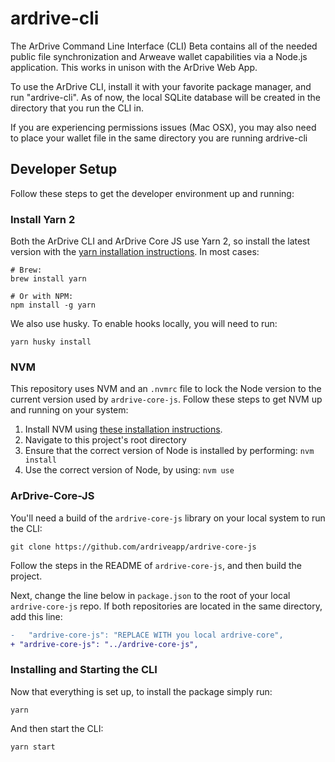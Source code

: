 # ardrive-cli

The ArDrive Command Line Interface (CLI) Beta contains all of the needed public file synchronization and Arweave wallet capabilities via a Node.js application. This works in unison with the ArDrive Web App.

To use the ArDrive CLI, install it with your favorite package manager, and run "ardrive-cli". As of now, the local SQLite database will be created in the directory that you run the CLI in.

If you are experiencing permissions issues (Mac OSX), you may also need to place your wallet file in the same directory you are running ardrive-cli

## Developer Setup

Follow these steps to get the developer environment up and running:

### Install Yarn 2

Both the ArDrive CLI and ArDrive Core JS use Yarn 2, so install the latest version with the [yarn installation instructions][yarn-install]. In most cases:

```shell
# Brew:
brew install yarn

# Or with NPM:
npm install -g yarn
```

We also use husky. To enable hooks locally, you will need to run:

```shell
yarn husky install
```

### NVM

This repository uses NVM and an `.nvmrc` file to lock the Node version to the current version used by `ardrive-core-js`. Follow these steps to get NVM up and running on your system:

1. Install NVM using [these installation instructions][nvm-install].
2. Navigate to this project's root directory
3. Ensure that the correct version of Node is installed by performing: `nvm install`
4. Use the correct version of Node, by using: `nvm use`

### ArDrive-Core-JS

You'll need a build of the `ardrive-core-js` library on your local system to run the CLI:

```shell
git clone https://github.com/ardriveapp/ardrive-core-js
```

Follow the steps in the README of `ardrive-core-js`, and then build the project.

Next, change the line below in `package.json` to the root of your local `ardrive-core-js` repo.
If both repositories are located in the same directory, add this line:

```diff
-	"ardrive-core-js": "REPLACE WITH you local ardrive-core",
+ "ardrive-core-js": "../ardrive-core-js",
```

### Installing and Starting the CLI

Now that everything is set up, to install the package simply run:

```shell
yarn
```

And then start the CLI:

```shell
yarn start
```

[yarn-install]: https://yarnpkg.com/getting-started/install
[nvm-install]: https://github.com/nvm-sh/nvm#installing-and-updating

